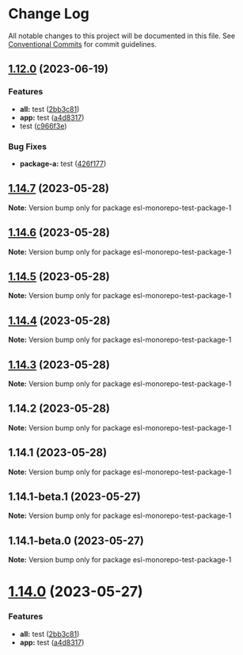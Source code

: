 # Change Log

All notable changes to this project will be documented in this file.
See [Conventional Commits](https://conventionalcommits.org) for commit guidelines.

## [1.12.0](https://github.com/fshovchko/esl-monorepo-test/compare/esl-monorepo-test-package-1-v1.11.0...esl-monorepo-test-package-1-v1.12.0) (2023-06-19)


### Features

* **all:** test ([2bb3c81](https://github.com/fshovchko/esl-monorepo-test/commit/2bb3c81cbe99e714e231810c277a4084ba6b865d))
* **app:** test ([a4d8317](https://github.com/fshovchko/esl-monorepo-test/commit/a4d8317884904d9a596e52cc393d5b8e30e0ec92))
* test ([c966f3e](https://github.com/fshovchko/esl-monorepo-test/commit/c966f3e8a9eff66e97ea1a6183d756c5fab649d4))


### Bug Fixes

* **package-a:** test ([426f177](https://github.com/fshovchko/esl-monorepo-test/commit/426f177e9e8e262ee8c382298c86d302165215e1))

## [1.14.7](https://github.com/fshovchko/esl-monorepo-test/compare/esl-monorepo-test-package-1@1.14.6...esl-monorepo-test-package-1@1.14.7) (2023-05-28)

**Note:** Version bump only for package esl-monorepo-test-package-1





## [1.14.6](https://github.com/fshovchko/esl-monorepo-test/compare/esl-monorepo-test-package-1@1.14.5...esl-monorepo-test-package-1@1.14.6) (2023-05-28)

**Note:** Version bump only for package esl-monorepo-test-package-1





## [1.14.5](https://github.com/fshovchko/esl-monorepo-test/compare/esl-monorepo-test-package-1@1.14.4...esl-monorepo-test-package-1@1.14.5) (2023-05-28)

**Note:** Version bump only for package esl-monorepo-test-package-1





## [1.14.4](https://github.com/fshovchko/esl-monorepo-test/compare/esl-monorepo-test-package-1@1.14.3...esl-monorepo-test-package-1@1.14.4) (2023-05-28)

**Note:** Version bump only for package esl-monorepo-test-package-1





## [1.14.3](https://github.com/fshovchko/esl-monorepo-test/compare/esl-monorepo-test-package-1@1.14.2...esl-monorepo-test-package-1@1.14.3) (2023-05-28)

**Note:** Version bump only for package esl-monorepo-test-package-1





## 1.14.2 (2023-05-28)

**Note:** Version bump only for package esl-monorepo-test-package-1





## 1.14.1 (2023-05-28)

**Note:** Version bump only for package esl-monorepo-test-package-1





## 1.14.1-beta.1 (2023-05-27)

**Note:** Version bump only for package esl-monorepo-test-package-1





## 1.14.1-beta.0 (2023-05-27)

**Note:** Version bump only for package esl-monorepo-test-package-1





# [1.14.0](https://github.com/fshovchko/esl-monorepo-test/compare/esl-monorepo-test-package-1@1.12.1...esl-monorepo-test-package-1@1.14.0) (2023-05-27)


### Features

* **all:** test ([2bb3c81](https://github.com/fshovchko/esl-monorepo-test/commit/2bb3c81cbe99e714e231810c277a4084ba6b865d))
* **app:** test ([a4d8317](https://github.com/fshovchko/esl-monorepo-test/commit/a4d8317884904d9a596e52cc393d5b8e30e0ec92))
